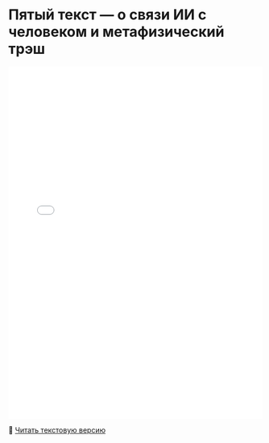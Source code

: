 # Пятый текст — о связи ИИ с человеком и метафизический трэш

<embed src="./fivetext.pdf" type="application/pdf" width="100%" height="700px" />

📖 [Читать текстовую версию](./text.md)

